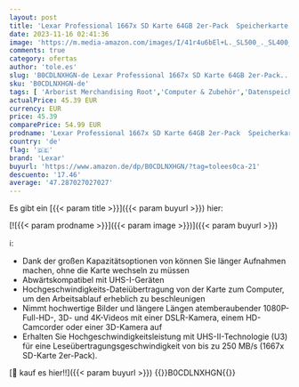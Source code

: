 ```yaml
---
layout: post
title: 'Lexar Professional 1667x SD Karte 64GB 2er-Pack  Speicherkarte SDXC UHS-II  Bis zu 250 MB/s Lesen  Class 10  U3  V60  SD für Professionelle Fotografen  Videofilmer  Enthusiasten  LSD1667064G-B2NAA '
date: 2023-11-16 02:41:36
image: 'https://m.media-amazon.com/images/I/41r4u6bEl+L._SL500_._SL400_.jpg'
comments: true
category: ofertas
author: 'tole.es'
slug: 'B0CDLNXHGN-de Lexar Professional 1667x SD Karte 64GB 2er-Pack...'
sku: 'B0CDLNXHGN-de'
tags: [ 'Arborist Merchandising Root','Computer & Zubehör','Datenspeicher','Externe Datenspeicher','SecureDigital-Cards','Self Service','Special Features Stores','Speicherkarten','Speicherkarten & USB-Sticks','a4cbee59-f823-40fe-831a-7de64f655f6f_0','a4cbee59-f823-40fe-831a-7de64f655f6f_9901','lexar','🇩🇪', ]
actualPrice: 45.39 EUR
currency: EUR
price: 45.39
comparePrice: 54.99 EUR
prodname: 'Lexar Professional 1667x SD Karte 64GB 2er-Pack  Speicherkarte SDXC UHS-II  Bis zu 250 MB/s Lesen  Class 10  U3  V60  SD für Professionelle Fotografen  Videofilmer  Enthusiasten  LSD1667064G-B2NAA '
country: 'de'
flag: '🇩🇪'
brand: 'Lexar'
buyurl: 'https://www.amazon.de/dp/B0CDLNXHGN/?tag=tolees0ca-21'
descuento: '17.46'
average: '47.287027027027'
---
```


Es gibt ein [{{< param title >}}]({{< param buyurl >}}) hier:

[![{{< param prodname >}}]({{< param image >}})]({{< param buyurl >}})

ℹ️:

- Dank der großen Kapazitätsoptionen von können Sie länger Aufnahmen machen, ohne die Karte wechseln zu müssen
- Abwärtskompatibel mit UHS-I-Geräten
- Hochgeschwindigkeits-Dateiübertragung von der Karte zum Computer, um den Arbeitsablauf erheblich zu beschleunigen
- Nimmt hochwertige Bilder und längere Längen atemberaubender 1080P-Full-HD-, 3D- und 4K-Videos mit einer DSLR-Kamera, einem HD-Camcorder oder einer 3D-Kamera auf
- Erhalten Sie Hochgeschwindigkeitsleistung mit UHS-II-Technologie (U3) für eine Leseübertragungsgeschwindigkeit von bis zu 250 MB/s (1667x SD-Karte 2er-Pack).

[🛒 kauf es hier!!]({{< param buyurl >}})
{{<world>}}B0CDLNXHGN{{</world>}}
